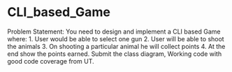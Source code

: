 # CLI_based_Game
Problem Statement:  You need to design and implement a CLI based Game where: 1. User would be able to select one gun 2. User will be able to shoot the animals 3. On shooting a particular animal he will collect points 4. At the end show the points earned. Submit the class diagram, Working code with good code coverage from UT.
